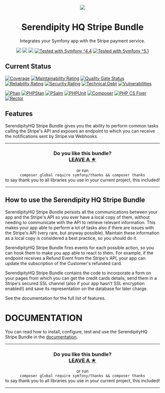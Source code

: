 <p align="center">
    <a href="http://www.serendipityhq.com" target="_blank">
        <img style="max-width: 350px" src="http://www.serendipityhq.com/assets/open-source-projects/Logo-SerendipityHQ-Icon-Text-Purple.png">
    </a>
</p>

<h1 align="center">Serendipity HQ Stripe Bundle</h1>
<p align="center">Integrates your Symfony app with the Stripe payment service.</p>
<p align="center">
    <a href="https://github.com/Aerendir/bundle-stripe/releases"><img src="https://img.shields.io/packagist/v/serendipity_hq/bundle-stripe.svg?style=flat-square"></a>
    <a href="https://opensource.org/licenses/MIT"><img src="https://img.shields.io/badge/license-MIT-brightgreen.svg?style=flat-square"></a>
    <a href="https://github.com/Aerendir/bundle-stripe/releases"><img src="https://img.shields.io/packagist/php-v/serendipity_hq/bundle-stripe?color=%238892BF&style=flat-square&logo=php" /></a>
    <a title="Tested with Symfony ^4.4" href="https://github.com/Aerendir/bundle-aws-ses-monitor/actions?query=branch%3Adev"><img title="Tested with Symfony ^4.4" src="https://img.shields.io/badge/Symfony-%5E4.4-333?style=flat-square&logo=symfony" /></a>
    <a title="Tested with Symfony ^5.1" href="https://github.com/Aerendir/bundle-aws-ses-monitor/actions?query=branch%3Adev"><img title="Tested with Symfony ^5.1" src="https://img.shields.io/badge/Symfony-%5E5.1-333?style=flat-square&logo=symfony" /></a>
</p>

## Current Status

[![Coverage](https://sonarcloud.io/api/project_badges/measure?project=Aerendir_bundle-stripe&metric=coverage)](https://sonarcloud.io/dashboard?id=Aerendir_bundle-stripe)
[![Maintainability Rating](https://sonarcloud.io/api/project_badges/measure?project=Aerendir_bundle-stripe&metric=sqale_rating)](https://sonarcloud.io/dashboard?id=Aerendir_bundle-stripe)
[![Quality Gate Status](https://sonarcloud.io/api/project_badges/measure?project=Aerendir_bundle-stripe&metric=alert_status)](https://sonarcloud.io/dashboard?id=Aerendir_bundle-stripe)
[![Reliability Rating](https://sonarcloud.io/api/project_badges/measure?project=Aerendir_bundle-stripe&metric=reliability_rating)](https://sonarcloud.io/dashboard?id=Aerendir_bundle-stripe)
[![Security Rating](https://sonarcloud.io/api/project_badges/measure?project=Aerendir_bundle-stripe&metric=security_rating)](https://sonarcloud.io/dashboard?id=Aerendir_bundle-stripe)
[![Technical Debt](https://sonarcloud.io/api/project_badges/measure?project=Aerendir_bundle-stripe&metric=sqale_index)](https://sonarcloud.io/dashboard?id=Aerendir_bundle-stripe)
[![Vulnerabilities](https://sonarcloud.io/api/project_badges/measure?project=Aerendir_bundle-stripe&metric=vulnerabilities)](https://sonarcloud.io/dashboard?id=Aerendir_bundle-stripe)

[![Phan](https://github.com/Aerendir/bundle-stripe/workflows/Phan/badge.svg)](https://github.com/Aerendir/bundle-stripe/actions?query=branch%3Adev)
[![PHPStan](https://github.com/Aerendir/bundle-stripe/workflows/PHPStan/badge.svg)](https://github.com/Aerendir/bundle-stripe/actions?query=branch%3Adev)
[![PSalm](https://github.com/Aerendir/bundle-stripe/workflows/PSalm/badge.svg)](https://github.com/Aerendir/bundle-stripe/actions?query=branch%3Adev)
[![PHPUnit](https://github.com/Aerendir/bundle-stripe/workflows/PHPunit/badge.svg)](https://github.com/Aerendir/bundle-stripe/actions?query=branch%3Adev)
[![Composer](https://github.com/Aerendir/bundle-stripe/workflows/Composer/badge.svg)](https://github.com/Aerendir/bundle-stripe/actions?query=branch%3Adev)
[![PHP CS Fixer](https://github.com/Aerendir/bundle-stripe/workflows/PHP%20CS%20Fixer/badge.svg)](https://github.com/Aerendir/bundle-stripe/actions?query=branch%3Adev)
[![Rector](https://github.com/Aerendir/bundle-stripe/workflows/Rector/badge.svg)](https://github.com/Aerendir/bundle-stripe/actions?query=branch%3Adev)

## Features

SerendipityHQ Stripe Bundle gives you the ability to perform common tasks calling the Stripe's API and exposes an endpoint to which you can receive the notifications sent by Stripe via Webhooks.

<hr />
<h3 align="center">
    <b>Do you like this bundle?</b><br />
    <b><a href="#js-repo-pjax-container">LEAVE A &#9733;</a></b>
</h3>
<p align="center">
    or run<br />
    <code>composer global require symfony/thanks && composer thanks</code><br />
    to say thank you to all libraries you use in your current project, this included!
</p>
<hr />

How to use the Serendipity HQ Stripe Bundle
-------------------------------------------

SerendipityHQ Stripe Bundle persists all the communications between your app and the Stripe's API so you ever have a local copy of them, without needing to communicate with the API to retrieve relevant information. This makes your app able to perform a lot of tasks also if there are issues with the
Stripe's API (very rare, but anyway possible).
Maintain these information as a local copy is considered a best practice, so you should do it.

SerendipityHQ Stripe Bundle fires events for each possible action, so you can hook them to make you app able to react to them.
For example, if the endpoint receives a Refund Event from the Stripe's API, your app can update the subscription of the Customer's refunded card.

SerendipityHQ Stripe Bundle contains the code to incorporate a form on your pages from which you can get the credit cards details, send them in a Stripe's secured SSL channel (also if your app hasn't SSL encryption enabled!) and save its representation on the database for later charge.

See the documentation for the full list of features.

DOCUMENTATION
=============

You can read how to install, configure, test and use the SerendipityHQ Stripe Bundle in the [documentation](docs/Index.md).

<hr />
<h3 align="center">
    <b>Do you like this bundle?</b><br />
    <b><a href="#js-repo-pjax-container">LEAVE A &#9733;</a></b>
</h3>
<p align="center">
    or run<br />
    <code>composer global require symfony/thanks && composer thanks</code><br />
    to say thank you to all libraries you use in your current project, this included!
</p>
<hr />
